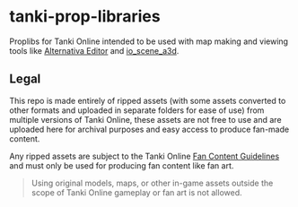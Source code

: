 # tanki-prop-libraries
Proplibs for Tanki Online intended to be used with map making and viewing tools like [Alternativa Editor](https://github.com/MapMakersAndProgrammers/alternativa-tools/tree/main/alternativaEditor1.4.10) and [io_scene_a3d](https://github.com/MapMakersAndProgrammers/io_scene_a3d).

## Legal
This repo is made entirely of ripped assets (with some assets converted to other formats and uploaded in separate folders for ease of use) from multiple versions of Tanki Online, these assets are not free to use and are uploaded here for archival purposes and easy access to produce fan-made content.

Any ripped assets are subject to the Tanki Online [Fan Content Guidelines](https://en.tankiwiki.com/Creating_Fan_Content_Guide) and must only be used for producing fan content like fan art.
> Using original models, maps, or other in-game assets outside the scope of Tanki Online gameplay or fan art is not allowed. 
